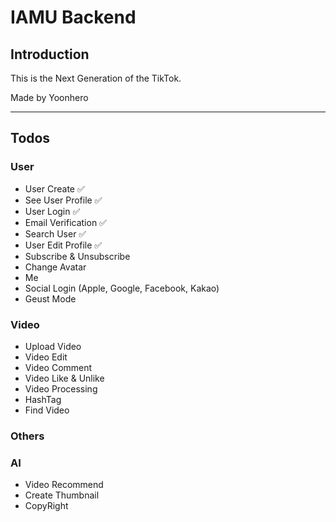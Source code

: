 # IAMU Backend

## Introduction

This is the Next Generation of the TikTok.

Made by Yoonhero

---

## Todos

### User

- User Create ✅
- See User Profile ✅
- User Login ✅
- Email Verification ✅
- Search User ✅
- User Edit Profile ✅
- Subscribe & Unsubscribe
- Change Avatar
- Me
- Social Login (Apple, Google, Facebook, Kakao)
- Geust Mode

### Video

- Upload Video
- Video Edit
- Video Comment
- Video Like & Unlike
- Video Processing
- HashTag
- Find Video

### Others

### AI

- Video Recommend
- Create Thumbnail
- CopyRight
